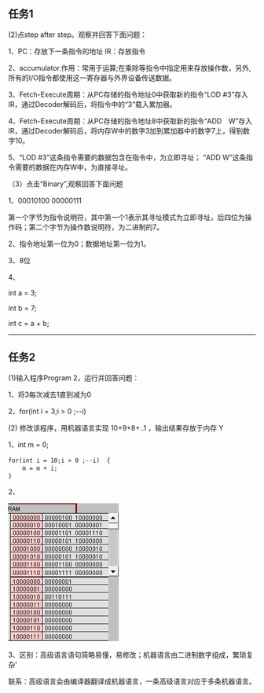 ## 任务1
(2)点step after step。观察并回答下面问题：

1、PC：存放下一条指令的地址  IR：存放指令

2、accumulator.作用：常用于运算;在乘除等指令中指定用来存放操作数，另外,所有的I/O指令都使用这一寄存器与外界设备传送数据。

3、Fetch-Execute周期：从PC存储的指令地址0中获取新的指令“LOD #3”存入IR，通过Decoder解码后，将指令中的“3”载入累加器。

4、Fetch-Execute周期：从PC存储的指令地址8中获取新的指令“ADD　W”存入IR，通过Decoder解码后，将内存W中的数字3加到累加器中的数字7上，得到数字10。

5、“LOD #3”这条指令需要的数据包含在指令中，为立即寻址； “ADD W”这条指令需要的数据在内存W中，为直接寻址。

（3）点击“Binary”,观察回答下面问题

1、00010100 00000111

第一个字节为指令说明符，其中第一个1表示其寻址模式为立即寻址，后四位为操作码；第二个字节为操作数说明符，为二进制的7。

2、指令地址第一位为0；数据地址第一位为1。

3、8位

4、

int a = 3;

int b = 7;

int c = a + b;

---

## 任务2
(1)输入程序Program 2，运行并回答问题：

1、将3每次减去1直到减为0

2、for(int i = 3;i > 0 ;--i)

(2) 修改该程序，用机器语言实现 10+9+8+..1 ，输出结果存放于内存 Y

1、int m = 0;
	
    for(int i = 10;i > 0 ;--i)	{
		m = m + i;
	}

2、

![](images/36.PNG)

3、区别：高级语言语句简略易懂，易修改；机器语言由二进制数字组成，繁琐复杂’

联系：高级语言会由编译器翻译成机器语言，一条高级语言对应于多条机器语言。